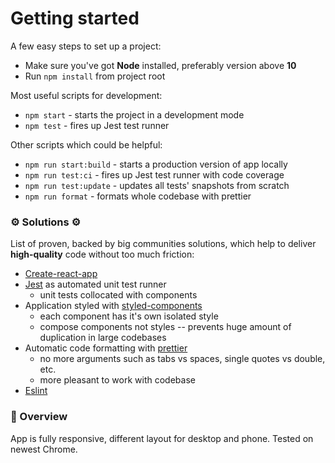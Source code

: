 # Getting started

A few easy steps to set up a project:

* Make sure you've got **Node** installed, preferably version above **10**
* Run `npm install` from project root

Most useful scripts for development:

* `npm start` - starts the project in a development mode
* `npm test` - fires up Jest test runner

Other scripts which could be helpful:

* `npm run start:build` -  starts a production version of app locally
* `npm run test:ci` - fires up Jest test runner with code coverage
* `npm run test:update` - updates all tests' snapshots from scratch
* `npm run format` - formats whole codebase with prettier

### ⚙️ Solutions ⚙️
List of proven, backed by big communities solutions, which help to deliver **high-quality** code without too much friction:
* [Create-react-app](https://github.com/facebook/create-react-app)
* [Jest](https://jestjs.io/) as automated unit test runner
  * unit tests collocated with components
* Application styled with [styled-components](https://www.styled-components.com/)
  * each component has it's own isolated style
  * compose components not styles -- prevents huge amount of duplication in large codebases
* Automatic code formatting with [prettier](https://prettier.io/)
  * no more arguments such as tabs vs spaces, single quotes vs double, etc.
  * more pleasant to work with codebase
* [Eslint](https://eslint.org/)

### :loudspeaker: Overview

App is fully responsive, different layout for desktop and phone. Tested on newest Chrome.
